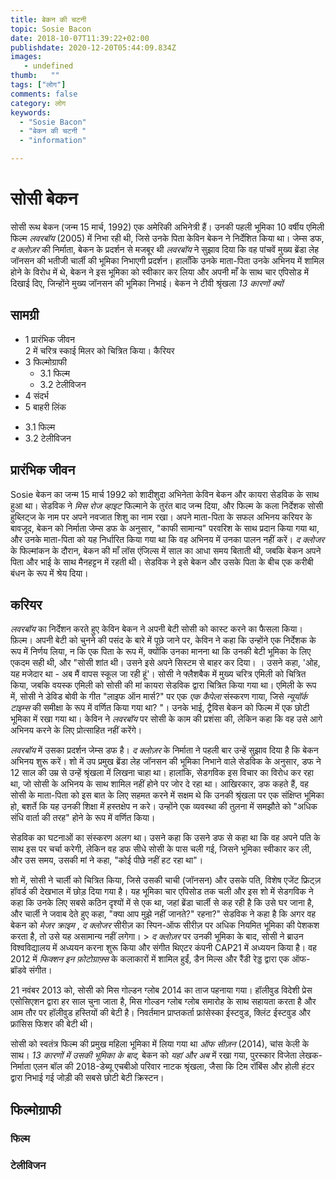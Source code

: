 ```yaml
---
title: बेकन की चटनी 
topic: Sosie Bacon
date: 2018-10-07T11:39:22+02:00
publishdate: 2020-12-20T05:44:09.834Z
images: 
   - undefined
thumb:   ""
tags: ["लोग"]
comments: false
category: लोग
keywords: 
  - "Sosie Bacon"
  - "बेकन की चटनी "
  - "information"

---
```

<h1> सोसी बेकन </h1> <p> </p> <p> सोसी रूथ बेकन (जन्म 15 मार्च, 1992) एक अमेरिकी अभिनेत्री हैं। उनकी पहली भूमिका 10 वर्षीय एमिली फिल्म <i> लवरबॉय </i> (2005) में निभा रही थी, जिसे उनके पिता केविन बेकन ने निर्देशित किया था। जेम्स डफ, <i> द क्लोज़र </i> की निर्माता, बेकन के प्रदर्शन से मजबूर थी <i> लवरबॉय </i> ने सुझाव दिया कि वह पांचवें मुख्य ब्रेंडा लेह जॉनसन की भतीजी चार्ली की भूमिका निभाएगी प्रदर्शन। हालाँकि उनके माता-पिता उनके अभिनय में शामिल होने के विरोध में थे, बेकन ने इस भूमिका को स्वीकार कर लिया और अपनी माँ के साथ चार एपिसोड में दिखाई दिए, जिन्होंने मुख्य जॉनसन की भूमिका निभाई। बेकन ने टीवी श्रृंखला <i> 13 कारणों क्यों </i> </p> <h2> सामग्री </h2> <ul> <li> 1 प्रारंभिक जीवन </li> </i> 2 में चरित्र स्काई मिलर को चित्रित किया। कैरियर </li> <li> 3 फिल्मोग्राफी <ul> <li> 3.1 फिल्म </li> <li> 3.2 टेलीविजन </li> </ul> </li> <li> 4 संदर्भ </li> <li > 5 बाहरी लिंक </li> </ul> <ul> <li> 3.1 फिल्म </li> <li> 3.2 टेलीविजन </li> </ul> <h2> प्रारंभिक जीवन </h2> <p> Sosie बेकन का जन्म 15 मार्च 1992 को शादीशुदा अभिनेता केविन बेकन और कायरा सेडविक के साथ हुआ था। सेडविक ने <i> मिस रोज व्हाइट </i> फिल्माने के तुरंत बाद जन्म दिया, और फिल्म के कला निर्देशक सोसी हुब्लिट्ज के नाम पर अपने नवजात शिशु का नाम रखा। अपने माता-पिता के सफल अभिनय करियर के बावजूद, बेकन को निर्माता जेम्स डफ के अनुसार, "काफी सामान्य" परवरिश के साथ प्रदान किया गया था, और उनके माता-पिता को यह निर्धारित किया गया था कि वह अभिनय में उनका पालन नहीं करें। <I> द क्लोजर </i> के फिल्मांकन के दौरान, बेकन की माँ लॉस एंजिल्स में साल का आधा समय बिताती थी, जबकि बेकन अपने पिता और भाई के साथ मैनहट्टन में रहती थी। सेडविक ने इसे बेकन और उसके पिता के बीच एक करीबी बंधन के रूप में श्रेय दिया। </p> <h2> करियर </h2> <p> <i> लवरबॉय </i> का निर्देशन करते हुए केविन बेकन ने अपनी बेटी सोसी को कास्ट करने का फैसला किया। फ़िल्म। अपनी बेटी को चुनने की पसंद के बारे में पूछे जाने पर, केविन ने कहा कि उन्होंने एक निर्देशक के रूप में निर्णय लिया, न कि एक पिता के रूप में, क्योंकि उनका मानना ​​था कि उनकी बेटी भूमिका के लिए एकदम सही थी, और "सोसी शांत थी। उसने इसे अपने सिस्टम से बाहर कर दिया। । उसने कहा, 'ओह, यह मजेदार था - अब मैं वापस स्कूल जा रही हूं'। सोसी ने फ्लैशबैक में मुख्य चरित्र एमिली को चित्रित किया, जबकि वयस्क एमिली को सोसी की मां कायरा सेडविक द्वारा चित्रित किया गया था। एमिली के रूप में, सोसी ने डेविड बोवी के गीत "लाइफ ऑन मार्स?" पर एक <i> एक कैपेला </i> संस्करण गाया, जिसे <i> न्यूयॉर्क टाइम्स </i> की समीक्षा के रूप में वर्णित किया गया था? "। उनके भाई, ट्रैविस बेकन को फिल्म में एक छोटी भूमिका में रखा गया था। केविन ने <i> लवरबॉय </i> पर सोसी के काम की प्रशंसा की, लेकिन कहा कि वह उसे आगे अभिनय करने के लिए प्रोत्साहित नहीं करेंगे। </p> <p> <i> लवरबॉय </i> में उसका प्रदर्शन जेम्स डफ है। <i> द क्लोज़र </i> के निर्माता ने पहली बार उन्हें सुझाव दिया है कि बेकन अभिनय शुरू करें। शो में उप प्रमुख ब्रेंडा लेह जॉनसन की भूमिका निभाने वाले सेडविक के अनुसार, डफ ने 12 साल की उम्र से उन्हें श्रृंखला में लिखना चाहा था। हालांकि, सेडगविक इस विचार का विरोध कर रहा था, जो सोसी के अभिनय के साथ शामिल नहीं होने पर जोर दे रहा था। आखिरकार, डफ कहते हैं, वह सोसी के माता-पिता को इस बात के लिए सहमत करने में सक्षम थे कि उनकी श्रृंखला पर एक संक्षिप्त भूमिका हो, बशर्ते कि यह उनकी शिक्षा में हस्तक्षेप न करे। उन्होंने एक व्यवस्था की तुलना में समझौते को "अधिक संधि वार्ता की तरह" होने के रूप में वर्णित किया। </p> <p> सेडविक का घटनाओं का संस्करण अलग था। उसने कहा कि उसने डफ से कहा था कि वह अपने पति के साथ इस पर चर्चा करेगी, लेकिन वह डफ सीधे सोसी के पास चली गई, जिसने भूमिका स्वीकार कर ली, और उस समय, उसकी मां ने कहा, "कोई पीछे नहीं हट रहा था"। </p> <p > शो में, सोसी ने चार्ली को चित्रित किया, जिसे उसकी चाची (जॉनसन) और उसके पति, विशेष एजेंट फ्रिट्ज़ हॉवर्ड की देखभाल में छोड़ दिया गया है। यह भूमिका चार एपिसोड तक चली और इस शो में सेडगविक ने कहा कि उनके लिए सबसे कठिन दृश्यों में से एक था, जहां ब्रेंडा चार्ली से कह रही है कि उसे घर जाना है, और चार्ली ने जवाब देते हुए कहा, "क्या आप मुझे नहीं जानते?" रहना?" सेडविक ने कहा है कि अगर वह बेकन को <i> मेजर क्राइम </i>, <i> द क्लोजर </i> सीरीज़ का स्पिन-ऑफ </i> सीरीज़ पर अधिक नियमित भूमिका की पेशकश करता है, तो उसे यह असामान्य नहीं लगेगा। > <I> द क्लोज़र </i> पर उनकी भूमिका के बाद, सोसी ने ब्राउन विश्वविद्यालय में अध्ययन करना शुरू किया और संगीत थिएटर कंपनी CAP21 में अध्ययन किया है। वह 2012 में <i> फिक्शन इन फ़ोटोग्राफ़्स </i> के कलाकारों में शामिल हुईं, डैन मिल्स और रैंडी रेड्ड द्वारा एक ऑफ-ब्रॉडवे संगीत। </p> <p> 21 नवंबर 2013 को, सोसी को मिस गोल्डन ग्लोब 2014 का ताज पहनाया गया। हॉलीवुड विदेशी प्रेस एसोसिएशन द्वारा हर साल चुना जाता है, मिस गोल्डन ग्लोब ग्लोब समारोह के साथ सहायता करता है और आम तौर पर हॉलीवुड हस्तियों की बेटी है। निवर्तमान प्राप्तकर्ता फ्रांसेस्का ईस्टवुड, क्लिंट ईस्टवुड और फ्रांसिस फिशर की बेटी थी। </p> <p> सोसी को स्वतंत्र फिल्म की प्रमुख महिला भूमिका में लिया गया था <i> ऑफ सीज़न </i> (2014), चांस केली के साथ। <I> 13 कारणों में उसकी भूमिका के बाद, </i> बेकन को <i> यहां और अब </i> में रखा गया, पुरस्कार विजेता लेखक-निर्माता एलन बॉल की 2018-डेब्यू एचबीओ परिवार नाटक श्रृंखला, जैसा कि टिम रॉबिंस और होली हंटर द्वारा निभाई गई जोड़ी की सबसे छोटी बेटी क्रिस्टन। </p> <h2> फिल्मोग्राफी </h2> <h3> फिल्म </h3> <h3> टेलीविजन </h3> 